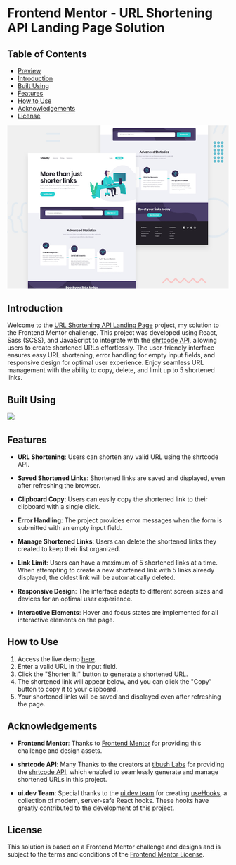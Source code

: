 # Frontend Mentor - URL Shortening API Landing Page Solution

## Table of Contents

- [Preview](#preview)
- [Introduction](#introduction)
- [Built Using](#built-using)
- [Features](#features)
- [How to Use](#how-to-use)
- [Acknowledgements](#acknowledgements)
- [License](#license)

![Shortly Landing Page Preview](./src/assets/design/desktop-preview.jpg)

## Introduction

Welcome to the [URL Shortening API Landing Page](https://www.frontendmentor.io/challenges/url-shortening-api-landing-page-2ce3ob-G) project, my solution to the Frontend Mentor challenge. This project was developed using React, Sass (SCSS), and JavaScript to integrate with the [shrtcode API](https://shrtco.de/), allowing users to create shortened URLs effortlessly. The user-friendly interface ensures easy URL shortening, error handling for empty input fields, and responsive design for optimal user experience. Enjoy seamless URL management with the ability to copy, delete, and limit up to 5 shortened links.


## Built Using

[![](https://skillicons.dev/icons?i=react,scss,javascript)](https://skillicons.dev)

## Features

- **URL Shortening**: Users can shorten any valid URL using the shrtcode API.

- **Saved Shortened Links**: Shortened links are saved and displayed, even after refreshing the browser.

- **Clipboard Copy**: Users can easily copy the shortened link to their clipboard with a single click.

- **Error Handling**: The project provides error messages when the form is submitted with an empty input field.

- **Manage Shortened Links**: Users can delete the shortened links they created to keep their list organized.

- **Link Limit**: Users can have a maximum of 5 shortened links at a time. When attempting to create a new shortened link with 5 links already displayed, the oldest link will be automatically deleted.

- **Responsive Design**: The interface adapts to different screen sizes and devices for an optimal user experience.

- **Interactive Elements**: Hover and focus states are implemented for all interactive elements on the page.

## How to Use

1. Access the live demo [here](https://maorbezalel.github.io/url-shortening-api-landing-page/).
2. Enter a valid URL in the input field.
3. Click the "Shorten It!" button to generate a shortened URL.
4. The shortened link will appear below, and you can click the "Copy" button to copy it to your clipboard.
5. Your shortened links will be saved and displayed even after refreshing the page.

## Acknowledgements

- **Frontend Mentor**: Thanks to [Frontend Mentor](https://www.frontendmentor.io/) for providing this challenge and design assets.

- **shrtcode API**: Many Thanks to the creators at [tibush Labs](https://tibush.com/) for providing the [shrtcode API](https://shrtco.de/), which enabled to seamlessly generate and manage shortened URLs in this project.

- **ui.dev Team**: Special thanks to the [ui.dev team](https://ui.dev/) for creating [useHooks](https://usehooks.com/), a collection of modern, server-safe React hooks. These hooks have greatly contributed to the development of this project.


## License

This solution is based on a Frontend Mentor challenge and designs and is subject to the terms and conditions of the [Frontend Mentor License](https://www.frontendmentor.io/license).